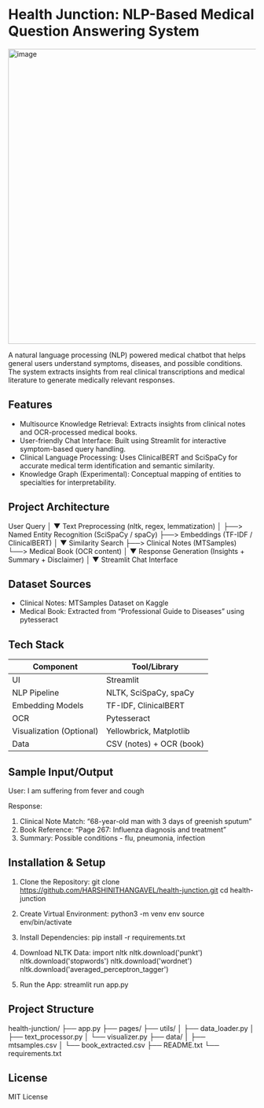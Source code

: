 
Health Junction: NLP-Based Medical Question Answering System
============================================================

<img width="600" alt="image" src="https://github.com/user-attachments/assets/dfbb6252-6d68-4d14-96a5-991af1bfe612" />


A natural language processing (NLP) powered medical chatbot that helps general users understand symptoms, diseases, and possible conditions. The system extracts insights from real clinical transcriptions and medical literature to generate medically relevant responses.

Features
--------
- Multisource Knowledge Retrieval: Extracts insights from clinical notes and OCR-processed medical books.
- User-friendly Chat Interface: Built using Streamlit for interactive symptom-based query handling.
- Clinical Language Processing: Uses ClinicalBERT and SciSpaCy for accurate medical term identification and semantic similarity.
- Knowledge Graph (Experimental): Conceptual mapping of entities to specialties for interpretability.

Project Architecture
--------------------

User Query
   │
   ▼
Text Preprocessing (nltk, regex, lemmatization)
   │
   ├──> Named Entity Recognition (SciSpaCy / spaCy)
   ├──> Embeddings (TF-IDF / ClinicalBERT)
   │
   ▼
Similarity Search
   ├──> Clinical Notes (MTSamples)
   └──> Medical Book (OCR content)
   │
   ▼
Response Generation (Insights + Summary + Disclaimer)
   │
   ▼
Streamlit Chat Interface

Dataset Sources
---------------
- Clinical Notes: MTSamples Dataset on Kaggle
- Medical Book: Extracted from “Professional Guide to Diseases” using pytesseract

Tech Stack
----------
Component                | Tool/Library
-------------------------|------------------------------
UI                      | Streamlit
NLP Pipeline            | NLTK, SciSpaCy, spaCy
Embedding Models        | TF-IDF, ClinicalBERT
OCR                     | Pytesseract
Visualization (Optional)| Yellowbrick, Matplotlib
Data                    | CSV (notes) + OCR (book)

Sample Input/Output
-------------------
User: I am suffering from fever and cough

Response:
1. Clinical Note Match: “68-year-old man with 3 days of greenish sputum”
2. Book Reference: “Page 267: Influenza diagnosis and treatment”
3. Summary: Possible conditions - flu, pneumonia, infection

Installation & Setup
--------------------
1. Clone the Repository:
   git clone https://github.com/HARSHINITHANGAVEL/health-junction.git
   cd health-junction

2. Create Virtual Environment:
   python3 -m venv env
   source env/bin/activate

3. Install Dependencies:
   pip install -r requirements.txt

4. Download NLTK Data:
   import nltk
   nltk.download('punkt')
   nltk.download('stopwords')
   nltk.download('wordnet')
   nltk.download('averaged_perceptron_tagger')

5. Run the App:
   streamlit run app.py

Project Structure
-----------------
health-junction/
├── app.py
├── pages/
├── utils/
│   ├── data_loader.py
│   ├── text_processor.py
│   └── visualizer.py
├── data/
│   ├── mtsamples.csv
│   └── book_extracted.csv
├── README.txt
└── requirements.txt


License
-------
MIT License
